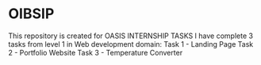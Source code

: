 # OIBSIP
This repository is created for OASIS INTERNSHIP TASKS
I have complete 3 tasks from level 1 in Web development domain:
Task 1 - Landing Page
Task 2 - Portfolio Website
Task 3 - Temperature Converter
